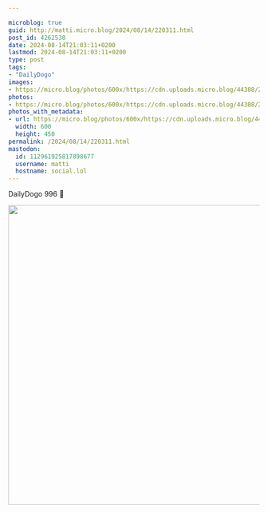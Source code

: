 ```yaml
---

microblog: true
guid: http://matti.micro.blog/2024/08/14/220311.html
post_id: 4262538
date: 2024-08-14T21:03:11+0200
lastmod: 2024-08-14T21:03:11+0200
type: post
tags:
- "DailyDogo"
images:
- https://micro.blog/photos/600x/https://cdn.uploads.micro.blog/44388/2024/80240acd906648728efe6e5f8bc57315.jpg
photos:
- https://micro.blog/photos/600x/https://cdn.uploads.micro.blog/44388/2024/80240acd906648728efe6e5f8bc57315.jpg
photos_with_metadata:
- url: https://micro.blog/photos/600x/https://cdn.uploads.micro.blog/44388/2024/80240acd906648728efe6e5f8bc57315.jpg
  width: 600
  height: 450
permalink: /2024/08/14/220311.html
mastodon:
  id: 112961925817898677
  username: matti
  hostname: social.lol
---
```

DailyDogo 996 🐶

<img src="/media/uploads/2024/80240acd906648728efe6e5f8bc57315.jpg" width="600" alt="" />
